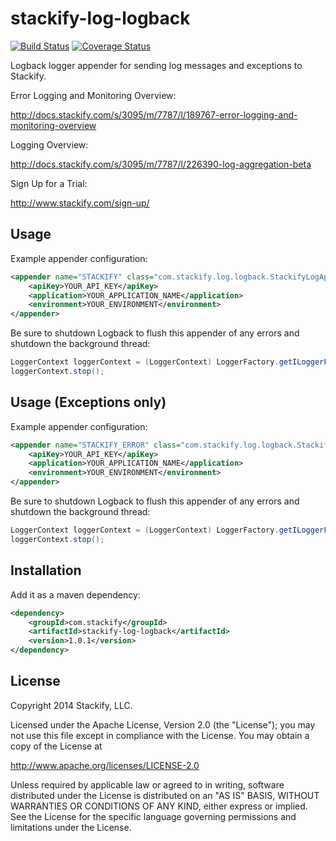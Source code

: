 # stackify-log-logback

[![Build Status](https://travis-ci.org/stackify/stackify-log-logback.png)](https://travis-ci.org/stackify/stackify-log-logback)
[![Coverage Status](https://coveralls.io/repos/stackify/stackify-log-logback/badge.png?branch=master)](https://coveralls.io/r/stackify/stackify-log-logback?branch=master)

Logback logger appender for sending log messages and exceptions to Stackify.

Error Logging and Monitoring Overview:

http://docs.stackify.com/s/3095/m/7787/l/189767-error-logging-and-monitoring-overview

Logging Overview:

http://docs.stackify.com/s/3095/m/7787/l/226390-log-aggregation-beta

Sign Up for a Trial:

http://www.stackify.com/sign-up/

## Usage

Example appender configuration:
```xml
<appender name="STACKIFY" class="com.stackify.log.logback.StackifyLogAppender">
    <apiKey>YOUR_API_KEY</apiKey>
    <application>YOUR_APPLICATION_NAME</application>
    <environment>YOUR_ENVIRONMENT</environment>
</appender>
```

Be sure to shutdown Logback to flush this appender of any errors and shutdown the background thread:
```java
LoggerContext loggerContext = (LoggerContext) LoggerFactory.getILoggerFactory();
loggerContext.stop();
```

## Usage (Exceptions only)

Example appender configuration:
```xml
<appender name="STACKIFY_ERROR" class="com.stackify.log.logback.StackifyErrorAppender">
    <apiKey>YOUR_API_KEY</apiKey>
    <application>YOUR_APPLICATION_NAME</application>
    <environment>YOUR_ENVIRONMENT</environment>
</appender>
```

Be sure to shutdown Logback to flush this appender of any errors and shutdown the background thread:
```java
LoggerContext loggerContext = (LoggerContext) LoggerFactory.getILoggerFactory();
loggerContext.stop();
```

## Installation

Add it as a maven dependency:
```xml
<dependency>
    <groupId>com.stackify</groupId>
    <artifactId>stackify-log-logback</artifactId>
    <version>1.0.1</version>
</dependency>
```

## License

Copyright 2014 Stackify, LLC.

Licensed under the Apache License, Version 2.0 (the "License");
you may not use this file except in compliance with the License.
You may obtain a copy of the License at

   http://www.apache.org/licenses/LICENSE-2.0

Unless required by applicable law or agreed to in writing, software
distributed under the License is distributed on an "AS IS" BASIS,
WITHOUT WARRANTIES OR CONDITIONS OF ANY KIND, either express or implied.
See the License for the specific language governing permissions and
limitations under the License.
